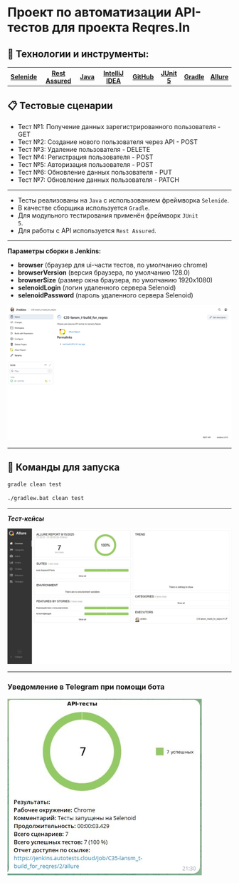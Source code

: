 # Проект по автоматизации API-тестов для проекта Reqres.In

## 🔨 Технологии и инструменты:
<table>
  <tr>
    <th><a href="https://selenide.org/" target="_blank">Selenide</a>
    <th><a href="https://rest-assured.io/" target="_blank">Rest Assured</a></th>
    <th><a href="https://www.oracle.com/java/" target="_blank">Java</a></th>
    <th><a href="https://www.jetbrains.com/idea/" target="_blank">IntelliJ IDEA</a></th>
    <th><a href="https://github.com/" target="_blank">GitHub</a></th>
    <th><a href="https://junit.org/junit5/" target="_blank">JUnit 5</a></th>
    <th><a href="https://gradle.org/" target="_blank">Gradle</a></th>
    <th><a href="https://qameta.io/" target="_blank">Allure</a></th>
  </tr>
</table>

## :clipboard: Тестовые сценарии
- Тест №1: Получение данных зарегистрированного пользователя - GET
- Тест №2: Создание нового пользователя через API - POST
- Тест №3: Удаление пользователя - DELETE
- Тест №4: Регистрация пользователя - POST
- Тест №5: Авторизация пользователя - POST
- Тест №6: Обновление данных пользователя - PUT
- Тест №7: Обновление данных пользователя - PATCH
---
- Тесты реализованы на <code>Java</code> с использованием фреймворка <code>Selenide</code>.
- В качестве сборщика используется <code>Gradle</code>.
- Для модульного тестирования применён фреймворк <code>JUnit 5</code>.
- Для работы с API используется <code>Rest Assured</code>.
---

**Параметры сборки в Jenkins:**

- **browser** (браузер для ui-части тестов, по умолчанию chrome)
- **browserVersion** (версия браузера, по умолчанию 128.0)
- **browserSize** (размер окна браузера, по умолчанию 1920x1080)
- **selenoidLogin** (логин удаленного сервера Selenoid)
- **selenoidPassword** (пароль удаленного сервера Selenoid)

![](src/media/jenkins_reqres.jpg)

---
## :rocket: Команды для запуска

```bash
gradle clean test
```

```bash
./gradlew.bat clean test
```
---

***Тест-кейсы***

![](src/media/allure_reqres.jpg)

---
### Уведомление в Telegram при помощи бота
![](src/media/telegram_reqres.jpg)
